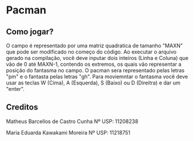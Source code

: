 # Pacman

## Como jogar?

O campo é representado por uma matriz quadratica de tamanho "MAXN" que pode ser modificado no começo do código. Ao executar o arquivo gerado na compilação, você deve inputar dois inteiros (Linha e Coluna) que vão de 0 até MAXN-1, contendo os extremos, os quais vão representar a posição do fantasma no campo. O pacman sera representado pelas letras "pm" e o fantasta pelas letras "gh". Para moviemntar o fantasma você deve usar as teclas W (Cima), A (Esquerda), S (Baixo) ou D (Direitra) e dar um "enter".

## Creditos
Matheus Barcellos de Castro Cunha
Nº USP: 11208238

Maria Eduarda Kawakami Moreira
Nº USP: 11218751